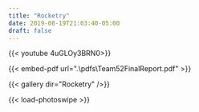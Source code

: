 ```yaml
---
title: "Rocketry"
date: 2019-08-19T21:03:40-05:00
draft: false
---
```


{{< youtube 4uGLOy3BRN0>}}  

{{< embed-pdf url=".\pdfs\Team52FinalReport.pdf" >}}

{{< gallery dir="Rocketry" />}}

{{< load-photoswipe >}}
